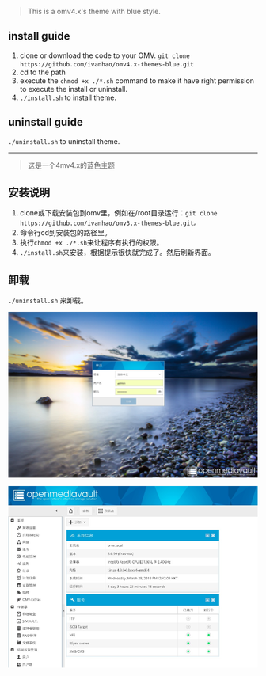 >This is a omv4.x's theme with blue style.

## install guide ##

1. clone or download the code to your OMV. `git clone https://github.com/ivanhao/omv4.x-themes-blue.git`
2. cd to the path
3. execute the `chmod +x ./*.sh` command to make it have right permission to execute the install or uninstall.
4. `./install.sh` to install theme.
## uninstall guide ##
`./uninstall.sh` to uninstall theme.


***

>这是一个4mv4.x的蓝色主题

## 安装说明 ##

1. clone或下载安装包到omv里，例如在/root目录运行：`git clone https://github.com/ivanhao/omv3.x-themes-blue.git`。
2. 命令行cd到安装包的路径里。
3. 执行`chmod +x ./*.sh`来让程序有执行的权限。
4. `./install.sh`来安装，根据提示很快就完成了。然后刷新界面。

## 卸载 ##

`./uninstall.sh` 来卸载。

![login](./images-blue/login-show.png)

![webui](./images-blue/app-show.png)
